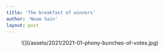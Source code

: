 ```yaml
---
title: 'The breakfast of winners'
author: 'Noam Sain'
layout: post
---
```


<figure class="wp-block-image size-large is-style-default">![](/assets/2021/2021-01-phony-bunches-of-votes.jpg)</figure>